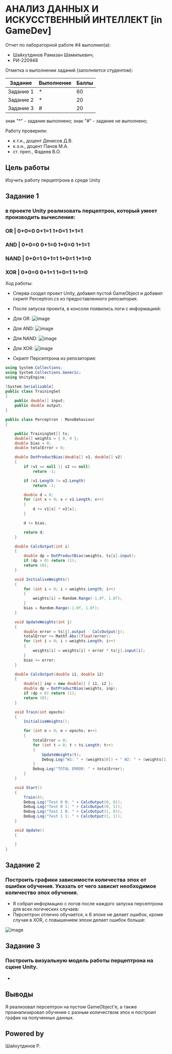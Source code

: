 # АНАЛИЗ ДАННЫХ И ИСКУССТВЕННЫЙ ИНТЕЛЛЕКТ [in GameDev]
Отчет по лабораторной работе #4 выполнил(а):
- Шайхутдинов Рамазан Шамильевич;
- РИ-220948

Отметка о выполнении заданий (заполняется студентом):

| Задание | Выполнение | Баллы |
| ------ | ------ | ------ |
| Задание 1 | * | 60 |
| Задание 2 | * | 20 |
| Задание 3 | # | 20 |

знак "*" - задание выполнено; знак "#" - задание не выполнено;

Работу проверили:
- к.т.н., доцент Денисов Д.В.
- к.э.н., доцент Панов М.А.
- ст. преп., Фадеев В.О.

## Цель работы
Изучить работу перцептрона в среде Unity

## Задание 1
### в проекте Unity реализовать перцептрон, который умеет производить вычисления:
### OR | 0+0=0 0+1=1 1+0=1 1+1=1
### AND | 0+0=0 0+1=0 1+0=0 1+1=1
### NAND | 0+0=1 0+1=1 1+0=1 1+1=0
### XOR | 0+0=0 0+1=1 1+0=1 1+1=0

Ход работы:
- Сперва создал проект Unity, добавил пустой GameObject и добавил скрипт Perceptron.cs из предоставленного репозитория.
- После запуска проекта, в консоли появились логи с информацией: 

- Для OR:
![image](https://github.com/knightalli/DAinGD-lab4/assets/127225486/f3617045-cd57-42fc-a1a4-1edc2e7bb1ac)

- Для AND:
![image](https://github.com/knightalli/DAinGD-lab4/assets/127225486/f3617045-cd57-42fc-a1a4-1edc2e7bb1ac)

- Для NAND:
![image](https://github.com/knightalli/DAinGD-lab4/assets/127225486/f3617045-cd57-42fc-a1a4-1edc2e7bb1ac)

- Для XOR:
![image](https://github.com/knightalli/DAinGD-lab4/assets/127225486/f3617045-cd57-42fc-a1a4-1edc2e7bb1ac)

- Скрипт Персептрона из репозитория:
```cs
using System.Collections;
using System.Collections.Generic;
using UnityEngine;

[System.Serializable]
public class TrainingSet
{
    public double[] input;
    public double output;
}

public class Perceptron : MonoBehaviour
{

    public TrainingSet[] ts;
    double[] weights = { 0, 0 };
    double bias = 0;
    double totalError = 0;

    double DotProductBias(double[] v1, double[] v2)
    {
        if (v1 == null || v2 == null)
            return -1;

        if (v1.Length != v2.Length)
            return -1;

        double d = 0;
        for (int x = 0; x < v1.Length; x++)
        {
            d += v1[x] * v2[x];
        }

        d += bias;

        return d;
    }

    double CalcOutput(int i)
    {
        double dp = DotProductBias(weights, ts[i].input);
        if (dp > 0) return (1);
        return (0);
    }

    void InitialiseWeights()
    {
        for (int i = 0; i < weights.Length; i++)
        {
            weights[i] = Random.Range(-1.0f, 1.0f);
        }
        bias = Random.Range(-1.0f, 1.0f);
    }

    void UpdateWeights(int j)
    {
        double error = ts[j].output - CalcOutput(j);
        totalError += Mathf.Abs((float)error);
        for (int i = 0; i < weights.Length; i++)
        {
            weights[i] = weights[i] + error * ts[j].input[i];
        }
        bias += error;
    }

    double CalcOutput(double i1, double i2)
    {
        double[] inp = new double[] { i1, i2 };
        double dp = DotProductBias(weights, inp);
        if (dp > 0) return (1);
        return (0);
    }

    void Train(int epochs)
    {
        InitialiseWeights();

        for (int e = 0; e < epochs; e++)
        {
            totalError = 0;
            for (int t = 0; t < ts.Length; t++)
            {
                UpdateWeights(t);
                Debug.Log("W1: " + (weights[0]) + " W2: " + (weights[1]) + " B: " + bias);
            }
            Debug.Log("TOTAL ERROR: " + totalError);
        }
    }

    void Start()
    {
        Train(8);
        Debug.Log("Test 0 0: " + CalcOutput(0, 0));
        Debug.Log("Test 0 1: " + CalcOutput(0, 1));
        Debug.Log("Test 1 0: " + CalcOutput(1, 0));
        Debug.Log("Test 1 1: " + CalcOutput(1, 1));
    }

    void Update()
    {

    }
}
```

## Задание 2
###  Построить графики зависимости количества эпох от ошибки  обучения. Указать от чего зависит необходимое количество эпох обучения.
- Я собрал информацию с логов после каждого запуска персептрона для всех логических случаев:
- Персептрон отлично обучается, к 6 эпохе не делает ошибок, кроме случая в XOR, с повышением эпохи делает ошибок больше:

![image](https://github.com/knightalli/DAinGD-lab4/assets/127225486/058b7773-5643-4160-950a-0e25dd2bead9)



## Задание 3
### Построить визуальную модель работы перцептрона на сцене Unity.
-

## Выводы
Я реализовал персептрон на пустом GameObject'е, а также проанализировал обучение с разным количеством эпох и построил график на полученных данных.

## Powered by

Шайхутдинов Р.
